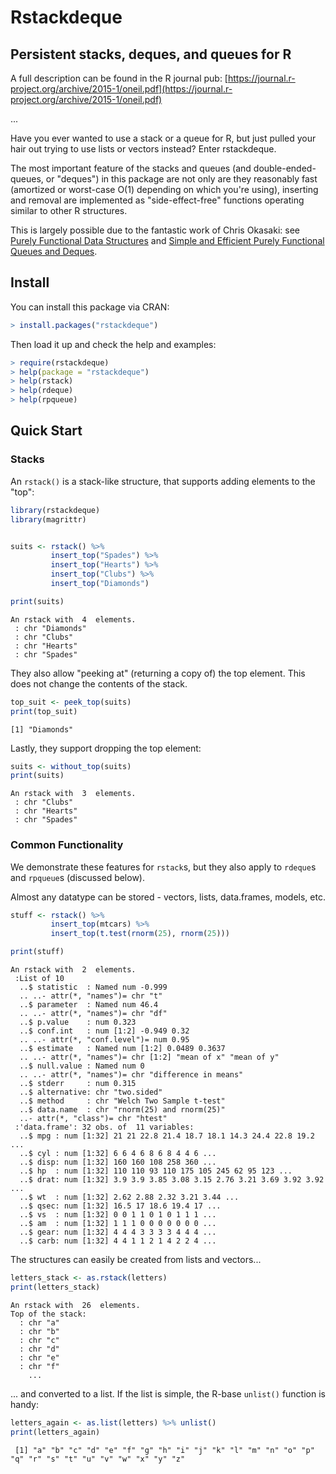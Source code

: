 Rstackdeque
========================================================

Persistent stacks, deques, and queues for R
---------------------------------------------

A full description can be found in the R journal pub: [https://journal.r-project.org/archive/2015-1/oneil.pdf](https://journal.r-project.org/archive/2015-1/oneil.pdf)

...

Have you ever wanted to use a stack or a queue for R, but just pulled your hair out
trying to use lists or vectors instead? Enter rstackdeque.

The most important feature of the stacks and queues (and double-ended-queues, or 
"deques") in this package are not only are they reasonably fast (amortized or 
worst-case O(1) depending on which you're using), inserting and removal are 
implemented as "side-effect-free" functions operating similar to other R 
structures. 

This is largely possible due to the fantastic work of
Chris Okasaki: see [Purely Functional Data Structures](http://www.amazon.com/Purely-Functional-Structures-Chris-Okasaki/dp/0521663504) 
and [Simple and Efficient Purely Functional Queues and Deques](http://www.westpoint.edu/eecs/SiteAssets/SitePages/Faculty%20Publication%20Documents/Okasaki/jfp95queue.pdf).


Install
---------

You can install this package via CRAN:

```r
> install.packages("rstackdeque") 
```

Then load it up and check the help and examples:

```r
> require(rstackdeque)
> help(package = "rstackdeque")
> help(rstack)
> help(rdeque)
> help(rpqueue)
```

Quick Start
---------

### Stacks ###

An `rstack()` is a stack-like structure, that supports adding elements to the "top":

```r
library(rstackdeque)
library(magrittr)


suits <- rstack() %>%
         insert_top("Spades") %>%
         insert_top("Hearts") %>%
         insert_top("Clubs") %>%
         insert_top("Diamonds")

print(suits)
```

```
An rstack with  4  elements. 
 : chr "Diamonds"
 : chr "Clubs"
 : chr "Hearts"
 : chr "Spades"
```

They also allow "peeking at" (returning a copy of) the top element. This does not change the contents of the stack.

```r
top_suit <- peek_top(suits)
print(top_suit)
```

```
[1] "Diamonds"
```

Lastly, they support dropping the top element:

```r
suits <- without_top(suits)
print(suits)
```

```
An rstack with  3  elements. 
 : chr "Clubs"
 : chr "Hearts"
 : chr "Spades"
```

### Common Functionality

We demonstrate these features for `rstack`s, but they also apply to `rdeque`s
and `rpqueue`s (discussed below).

Almost any datatype can be stored - vectors, lists, data.frames, models, etc.

```r
stuff <- rstack() %>%
         insert_top(mtcars) %>%
         insert_top(t.test(rnorm(25), rnorm(25)))

print(stuff)
```

```
An rstack with  2  elements. 
 :List of 10
  ..$ statistic  : Named num -0.999
  .. ..- attr(*, "names")= chr "t"
  ..$ parameter  : Named num 46.4
  .. ..- attr(*, "names")= chr "df"
  ..$ p.value    : num 0.323
  ..$ conf.int   : num [1:2] -0.949 0.32
  .. ..- attr(*, "conf.level")= num 0.95
  ..$ estimate   : Named num [1:2] 0.0489 0.3637
  .. ..- attr(*, "names")= chr [1:2] "mean of x" "mean of y"
  ..$ null.value : Named num 0
  .. ..- attr(*, "names")= chr "difference in means"
  ..$ stderr     : num 0.315
  ..$ alternative: chr "two.sided"
  ..$ method     : chr "Welch Two Sample t-test"
  ..$ data.name  : chr "rnorm(25) and rnorm(25)"
  ..- attr(*, "class")= chr "htest"
 :'data.frame':	32 obs. of  11 variables:
  ..$ mpg : num [1:32] 21 21 22.8 21.4 18.7 18.1 14.3 24.4 22.8 19.2 ...
  ..$ cyl : num [1:32] 6 6 4 6 8 6 8 4 4 6 ...
  ..$ disp: num [1:32] 160 160 108 258 360 ...
  ..$ hp  : num [1:32] 110 110 93 110 175 105 245 62 95 123 ...
  ..$ drat: num [1:32] 3.9 3.9 3.85 3.08 3.15 2.76 3.21 3.69 3.92 3.92 ...
  ..$ wt  : num [1:32] 2.62 2.88 2.32 3.21 3.44 ...
  ..$ qsec: num [1:32] 16.5 17 18.6 19.4 17 ...
  ..$ vs  : num [1:32] 0 0 1 1 0 1 0 1 1 1 ...
  ..$ am  : num [1:32] 1 1 1 0 0 0 0 0 0 0 ...
  ..$ gear: num [1:32] 4 4 4 3 3 3 3 4 4 4 ...
  ..$ carb: num [1:32] 4 4 1 1 2 1 4 2 2 4 ...
```

The structures can easily be created from lists and vectors...

```r
letters_stack <- as.rstack(letters)
print(letters_stack)
```

```
An rstack with  26  elements. 
Top of the stack:
  : chr "a"
  : chr "b"
  : chr "c"
  : chr "d"
  : chr "e"
  : chr "f"
    ...
```

... and converted to a list. If the list is simple, the R-base `unlist()` 
function is handy:

```r
letters_again <- as.list(letters) %>% unlist()
print(letters_again)
```

```
 [1] "a" "b" "c" "d" "e" "f" "g" "h" "i" "j" "k" "l" "m" "n" "o" "p" "q" "r" "s" "t" "u" "v" "w" "x" "y" "z"
```

